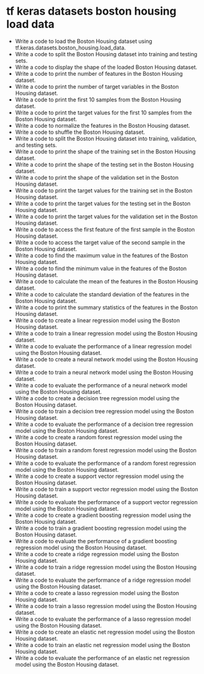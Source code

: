 # tf keras datasets boston housing load data

- Write a code to load the Boston Housing dataset using tf.keras.datasets.boston_housing.load_data.
- Write a code to split the Boston Housing dataset into training and testing sets.
- Write a code to display the shape of the loaded Boston Housing dataset.
- Write a code to print the number of features in the Boston Housing dataset.
- Write a code to print the number of target variables in the Boston Housing dataset.
- Write a code to print the first 10 samples from the Boston Housing dataset.
- Write a code to print the target values for the first 10 samples from the Boston Housing dataset.
- Write a code to normalize the features in the Boston Housing dataset.
- Write a code to shuffle the Boston Housing dataset.
- Write a code to split the Boston Housing dataset into training, validation, and testing sets.
- Write a code to print the shape of the training set in the Boston Housing dataset.
- Write a code to print the shape of the testing set in the Boston Housing dataset.
- Write a code to print the shape of the validation set in the Boston Housing dataset.
- Write a code to print the target values for the training set in the Boston Housing dataset.
- Write a code to print the target values for the testing set in the Boston Housing dataset.
- Write a code to print the target values for the validation set in the Boston Housing dataset.
- Write a code to access the first feature of the first sample in the Boston Housing dataset.
- Write a code to access the target value of the second sample in the Boston Housing dataset.
- Write a code to find the maximum value in the features of the Boston Housing dataset.
- Write a code to find the minimum value in the features of the Boston Housing dataset.
- Write a code to calculate the mean of the features in the Boston Housing dataset.
- Write a code to calculate the standard deviation of the features in the Boston Housing dataset.
- Write a code to print the summary statistics of the features in the Boston Housing dataset.
- Write a code to create a linear regression model using the Boston Housing dataset.
- Write a code to train a linear regression model using the Boston Housing dataset.
- Write a code to evaluate the performance of a linear regression model using the Boston Housing dataset.
- Write a code to create a neural network model using the Boston Housing dataset.
- Write a code to train a neural network model using the Boston Housing dataset.
- Write a code to evaluate the performance of a neural network model using the Boston Housing dataset.
- Write a code to create a decision tree regression model using the Boston Housing dataset.
- Write a code to train a decision tree regression model using the Boston Housing dataset.
- Write a code to evaluate the performance of a decision tree regression model using the Boston Housing dataset.
- Write a code to create a random forest regression model using the Boston Housing dataset.
- Write a code to train a random forest regression model using the Boston Housing dataset.
- Write a code to evaluate the performance of a random forest regression model using the Boston Housing dataset.
- Write a code to create a support vector regression model using the Boston Housing dataset.
- Write a code to train a support vector regression model using the Boston Housing dataset.
- Write a code to evaluate the performance of a support vector regression model using the Boston Housing dataset.
- Write a code to create a gradient boosting regression model using the Boston Housing dataset.
- Write a code to train a gradient boosting regression model using the Boston Housing dataset.
- Write a code to evaluate the performance of a gradient boosting regression model using the Boston Housing dataset.
- Write a code to create a ridge regression model using the Boston Housing dataset.
- Write a code to train a ridge regression model using the Boston Housing dataset.
- Write a code to evaluate the performance of a ridge regression model using the Boston Housing dataset.
- Write a code to create a lasso regression model using the Boston Housing dataset.
- Write a code to train a lasso regression model using the Boston Housing dataset.
- Write a code to evaluate the performance of a lasso regression model using the Boston Housing dataset.
- Write a code to create an elastic net regression model using the Boston Housing dataset.
- Write a code to train an elastic net regression model using the Boston Housing dataset.
- Write a code to evaluate the performance of an elastic net regression model using the Boston Housing dataset.